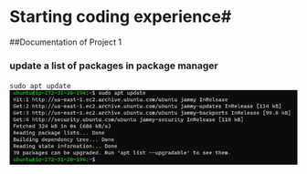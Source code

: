 # Starting coding experience#
##Documentation of Project 1

### update a list of packages in package manager
`sudo apt update`
![Sudo Update](./Images/sudo_apt_update.png)

